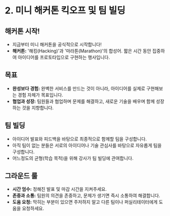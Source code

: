 
# 2. 미니 해커톤 킥오프 및 팀 빌딩

## 해커톤 시작!
- 지금부터 미니 해커톤을 공식적으로 시작합니다!
- **해커톤:** '해킹(Hacking)'과 '마라톤(Marathon)'의 합성어. 짧은 시간 동안 집중하여 아이디어를 프로토타입으로 구현하는 행사입니다.

## 목표
- **완성보다 경험:** 완벽한 서비스를 만드는 것이 아니라, 아이디어를 실제로 구현해보는 경험 자체가 목표입니다.
- **협업과 성장:** 팀원들과 협업하며 문제를 해결하고, 새로운 기술을 배우며 함께 성장하는 것을 지향합니다.

## 팀 빌딩
- 아이디어 발표와 피드백을 바탕으로 최종적으로 함께할 팀을 구성합니다.
- 아직 팀이 없는 분들은 서로의 아이디어나 기술 관심사를 바탕으로 자유롭게 팀을 구성합니다.
- 어느정도의 균형(학습 목적)을 위해 강사가 팀 빌딩에 관여합니다.

## 그라운드 룰
- **시간 엄수:** 정해진 발표 및 마감 시간을 지켜주세요.
- **존중과 소통:** 팀원의 의견을 존중하고, 문제가 생기면 즉시 소통하여 해결합니다.
- **도움 요청:** 막히는 부분이 있으면 주저하지 말고 다른 팀이나 퍼실리테이터에게 도움을 요청하세요.
